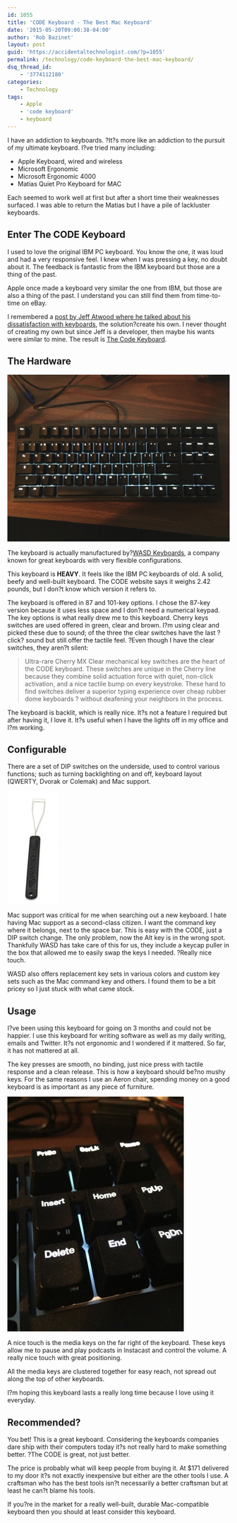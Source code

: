 ```yaml
---
id: 1055
title: 'CODE Keyboard - The Best Mac Keyboard'
date: '2015-05-20T09:00:38-04:00'
author: 'Rob Bazinet'
layout: post
guid: 'https://accidentaltechnologist.com/?p=1055'
permalink: /technology/code-keyboard-the-best-mac-keyboard/
dsq_thread_id:
    - '3774112180'
categories:
    - Technology
tags:
    - Apple
    - 'code keyboard'
    - keyboard
---
```


I have an addiction to keyboards. ?It?s more like an addiction to the pursuit of my ultimate keyboard. I?ve tried many including:

- Apple Keyboard, wired and wireless
- Microsoft Ergonomic
- Microsoft Ergonomic 4000
- Matias Quiet Pro Keyboard for MAC

Each seemed to work well at first but after a short time their weaknesses surfaced. I was able to return the Matias but I have a pile of lackluster keyboards.

## Enter The CODE Keyboard

I used to love the original IBM PC keyboard. You know the one, it was loud and had a very responsive feel. I knew when I was pressing a key, no doubt about it. The feedback is fantastic from the IBM keyboard but those are a thing of the past.

Apple once made a keyboard very similar the one from IBM, but those are also a thing of the past. I understand you can still find them from time-to-time on eBay.

I remembered a [post by Jeff Atwood where he talked about his dissatisfaction with keyboards](http://blog.codinghorror.com/the-code-keyboard/), the solution?create his own. I never thought of creating my own but since Jeff is a developer, then maybe his wants were similar to mine. The result is [The Code Keyboard](https://codekeyboards.com/).

## The Hardware

![code keyboard](/assets/img/2015/05/IMG_2669.jpg "IMG_2669.jpg")

The keyboard is actually manufactured by?[WASD Keyboards](http://www.wasdkeyboards.com/), a company known for great keyboards with very flexible configurations.

This keyboard is **HEAVY**. It feels like the IBM PC keyboards of old. A solid, beefy and well-built keyboard. The CODE website says it weighs 2.42 pounds, but I don?t know which version it refers to.

The keyboard is offered in 87 and 101-key options. I chose the 87-key version because it uses less space and I don?t need a numerical keypad. The key options is what really drew me to this keyboard. Cherry keys switches are used offered in green, clear and brown. I?m using clear and picked these due to sound; of the three the clear switches have the last ?click? sound but still offer the tactile feel. ?Even though I have the clear switches, they aren?t silent:

> Ultra-rare Cherry MX Clear mechanical key switches are the heart of the CODE keyboard. These switches are unique in the Cherry line because they combine solid actuation force with quiet, non-click activation, and a nice tactile bump on every keystroke. These hard to find switches deliver a superior typing experience over cheap rubber dome keyboards ? without deafening your neighbors in the process.

The keyboard is backlit, which is really nice. It?s not a feature I required but after having it, I love it. It?s useful when I have the lights off in my office and I?m working.

## Configurable

There are a set of DIP switches on the underside, used to control various functions; such as turning backlighting on and off, keyboard layout (QWERTY, Dvorak or Colemak) and Mac support.

![Keytool](/assets/img/2015/05/keytool.jpg "keytool.jpg")

Mac support was critical for me when searching out a new keyboard. I hate having Mac support as a second-class citizen. I want the command key where it belongs, next to the space bar. This is easy with the CODE, just a DIP switch change. The only problem, now the Alt key is in the wrong spot. Thankfully WASD has take care of this for us, they include a keycap puller in the box that allowed me to easily swap the keys I needed. ?Really nice touch.

WASD also offers replacement key sets in various colors and custom key sets such as the Mac command key and others. I found them to be a bit pricey so I just stuck with what came stock.

## Usage

I?ve been using this keyboard for going on 3 months and could not be happier. I use this keyboard for writing software as well as my daily writing, emails and Twitter. It?s not ergonomic and I wondered if it mattered. So far, it has not mattered at all.

The key presses are smooth, no binding, just nice press with tactile response and a clean release. This is how a keyboard should be?no mushy keys. For the same reasons I use an Aeron chair, spending money on a good keyboard is as important as any piece of furniture.

![IMG 2671](/assets/img/2015/05/IMG_2671.jpg "IMG_2671.jpg")

A nice touch is the media keys on the far right of the keyboard. These keys allow me to pause and play podcasts in Instacast and control the volume. A really nice touch with great positioning.

All the media keys are clustered together for easy reach, not spread out along the top of other keyboards.

I?m hoping this keyboard lasts a really long time because I love using it everyday.

## Recommended?

You bet! This is a great keyboard. Considering the keyboards companies dare ship with their computers today it?s not really hard to make something better. ?The CODE is great, not just better.

The price is probably what will keep people from buying it. At $171 delivered to my door it?s not exactly inexpensive but either are the other tools I use. A craftsman who has the best tools isn?t necessarily a better craftsman but at least he can?t blame his tools.

If you?re in the market for a really well-built, durable Mac-compatible keyboard then you should at least consider this keyboard.